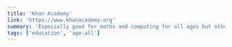 ```yaml
---
title: 'Khan Academy'
link: 'https://www.khanacademy.org'
summary: 'Especially good for maths and computing for all ages but other subjects at Secondary level. Note this uses the U.S. grade system but it’s mostly common material.'
tags: ['education', 'age-all']
---
```

